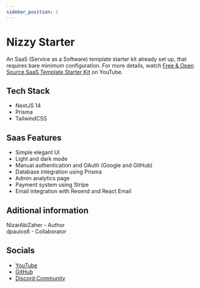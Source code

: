 ```yaml
---
sidebar_position: 1
---
```


# Nizzy Starter

An SaaS (Service as a Software) template starter kit already set up, that requires bare minimum configuration. For more details, watch [Free & Open Source SaaS Template Starter Kit](https://youtu.be/Q6jDdtbkMIU) on YouTube.

## Tech Stack

- NextJS 14
- Prisma
- TailwindCSS

## Saas Features

- Simple elegant UI
- Light and dark mode
- Manual authentication and OAuth (Google and GitHub)
- Database integration using Prisma
- Admin analytics page
- Payment system using Stripe
- Email integration with Resend and React Email

## Aditional information

NizarAbiZaher - Author  
dpaulos6 - Collaborator

<!-- ### Special thanks to all the contributors below: -->

## Socials

- [YouTube](https://www.youtube.com/@NizzyABI)
- [GitHub](https://github.com/NizarAbiZaher)
- [Discord Community](https://discord.com/invite/nizar)
